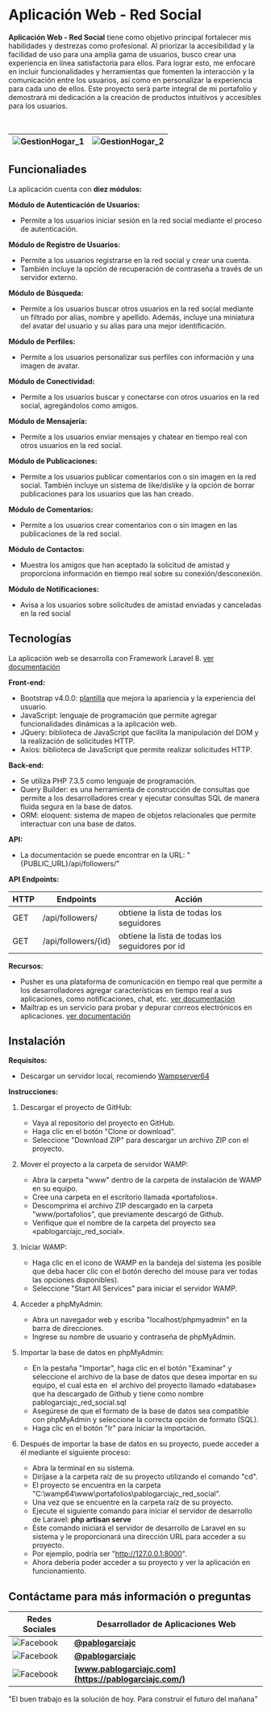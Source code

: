 
# Aplicación Web - Red Social

**Aplicación Web - Red Social** tiene como objetivo principal fortalecer mis habilidades y destrezas como profesional. Al priorizar la accesibilidad y la facilidad de uso para una amplia gama de usuarios, busco crear una experiencia en línea satisfactoria para ellos. Para lograr esto, me enfocaré en incluir funcionalidades y herramientas que fomenten la interacción y la comunicación entre los usuarios, así como en personalizar la experiencia para cada uno de ellos. Este proyecto será parte integral de mi portafolio y demostrará mi dedicación a la creación de productos intuitivos y accesibles para los usuarios.

</br>

| ![GestionHogar_1](https://pablogarciajc.com/wp-content/uploads/2023/02/red_social_2.webp) | ![GestionHogar_2](https://pablogarciajc.com/wp-content/uploads/2023/02/red_social_1.webp)|
|-----------|-----------|

## Funcionaliades

La aplicación cuenta con **diez módulos:**

**Módulo de Autenticación de Usuarios:**

* Permite a los usuarios iniciar sesión en la red social mediante el proceso de autenticación.

**Módulo de Registro de Usuarios:**

* Permite a los usuarios registrarse en la red social y crear una cuenta.
* También incluye la opción de recuperación de contraseña a través de un servidor externo.

**Módulo de Búsqueda:**

* Permite a los usuarios buscar otros usuarios en la red social mediante un filtrado por alias, nombre y apellido. Además, incluye una miniatura del avatar del usuario y su alias para una mejor identificación.

**Módulo de Perfiles:**

* Permite a los usuarios personalizar sus perfiles con información y una imagen de avatar.

**Módulo de Conectividad:**

* Permite a los usuarios buscar y conectarse con otros usuarios en la red social, agregándolos como amigos.

**Módulo de Mensajería:**

* Permite a los usuarios enviar mensajes y chatear en tiempo real con otros usuarios en la red social.

**Módulo de Publicaciones:**

* Permite a los usuarios publicar comentarios con o sin imagen en la red social. También incluye un sistema de like/dislike y la opción de borrar publicaciones para los usuarios que las han creado.

**Módulo de Comentarios:**

* Permite a los usuarios crear comentarios con o sin imagen en las publicaciones de la red social.

**Módulo de Contactos:**

* Muestra los amigos que han aceptado la solicitud de amistad y proporciona información en tiempo real sobre su conexión/desconexión.

**Módulo de Notificaciones:**

* Avisa a los usuarios sobre solicitudes de amistad enviadas y canceladas en la red social

## Tecnologías

La aplicación web se desarrolla con Framework Laravel 8. [ver documentación](https://laravel.com/docs/8.x)

**Front-end:**

* Bootstrap v4.0.0: [plantilla](https://bootstrapmade.com/nice-admin-bootstrap-admin-html-template/) que mejora la apariencia y la experiencia del usuario.
* JavaScript: lenguaje de programación que permite agregar funcionalidades dinámicas a la aplicación web.
* JQuery: biblioteca de JavaScript que facilita la manipulación del DOM y la realización de solicitudes HTTP.
* Axios: biblioteca de JavaScript que permite realizar solicitudes HTTP.

**Back-end:**

* Se utiliza PHP 7.3.5 como lenguaje de programación.
* Query Builder: es una herramienta de construcción de consultas que permite a los desarrolladores crear y ejecutar consultas SQL de manera fluida segura en la base de datos.
* ORM: eloquent: sistema de mapeo de objetos relacionales que permite interactuar con una base de datos.

**API:**

* La documentación se puede encontrar en la URL: "{PUBLIC_URL}/api/followers/"

**API Endpoints:**

| HTTP   | Endpoints        | Acción        |
| ----------- | -----------------|----------------- |
| GET         | /api/followers/  | obtiene la lista de todas los seguidores |
| GET         | /api/followers/{id}  | obtiene la lista de todas los seguidores por id |

**Recursos:**

* Pusher es una plataforma de comunicación en tiempo real que permite a los desarrolladores agregar características en tiempo real a sus aplicaciones, como notificaciones, chat, etc. [ver documentación](https://pusher.com/)
* Mailtrap es un servicio para probar y depurar correos electrónicos en aplicaciones. [ver documentación](https://mailtrap.io/)

## Instalación

**Requisitos:**

* Descargar un servidor local, recomiendo [Wampserver64](https://www.wampserver.com/en/download-wampserver-64bits/)

**Instrucciones:**

1. Descargar el proyecto de GitHub:

    * Vaya al repositorio del proyecto en GitHub.
    * Haga clic en el botón "Clone or download".
    * Seleccione "Download ZIP" para descargar un archivo ZIP con el proyecto.

2. Mover el proyecto a la carpeta de servidor WAMP:

    * Abra la carpeta "www" dentro de la carpeta de instalación de WAMP en su equipo.
    * Cree una carpeta en el escritorio llamada «portafolios».
    * Descomprima el archivo ZIP descargado en la carpeta "www/portafolios", que previamente descargó de Github.
    * Verifique que el nombre de la carpeta del proyecto sea «pablogarciajc_red_social».

3. Iniciar WAMP:

    * Haga clic en el icono de WAMP en la bandeja del sistema (es posible que deba hacer clic con el botón derecho del mouse para ver todas las opciones disponibles).
    * Seleccione "Start All Services" para iniciar el servidor WAMP.

4. Acceder a phpMyAdmin:

    * Abra un navegador web y escriba "localhost/phpmyadmin" en la barra de direcciones.
    * Ingrese su nombre de usuario y contraseña de phpMyAdmin.

5. Importar la base de datos en phpMyAdmin:

    * En la pestaña "Importar", haga clic en el botón "Examinar" y seleccione el archivo de la base de datos que desea importar en su equipo, el cual esta en  el archivo del proyecto llamado «database» que ha descargado de Github y tiene como nombre pablogarciajc_red_social.sql
    * Asegúrese de que el formato de la base de datos sea compatible con phpMyAdmin y seleccione la correcta opción de formato (SQL).
    * Haga clic en el botón "Ir" para iniciar la importación.

6. Después de importar la base de datos en su proyecto, puede acceder a él mediante el siguiente proceso:

    * Abra la terminal en su sistema.
    * Diríjase a la carpeta raíz de su proyecto utilizando el comando "cd".
    * El proyecto se encuentra en la carpeta "C:\wamp64\www\portafolios\pablogarciajc_red_social".
    * Una vez que se encuentre en la carpeta raíz de su proyecto.
    * Ejecute el siguiente comando para iniciar el servidor de desarrollo de Laravel: **php artisan serve**
    * Este comando iniciará el servidor de desarrollo de Laravel en su sistema y le proporcionará una dirección URL para acceder a su proyecto. 
    * Por ejemplo, podría ser "http://127.0.0.1:8000".
    * Ahora debería poder acceder a su proyecto y ver la aplicación en funcionamiento.


## Contáctame para más información o preguntas

| Redes Sociales  | Desarrollador de Aplicaciones Web |
| ------------- | ------------- |
| ![Facebook](https://pablogarciajc.com/wp-content/uploads/2023/02/facebook.png)   | **[@pablogarciajc](https://www.facebook.com/PabloGarciaJC)** |
| ![Facebook](https://pablogarciajc.com/wp-content/uploads/2023/02/linkedin.png)  | **[@pablogarciajc](https://www.linkedin.com/in/pablogarciajc/)**  |
| ![Facebook](https://pablogarciajc.com/wp-content/uploads/2023/02/web-icono.png)   | **[www.pablogarciajc.com](https://pablogarciajc.com/)**  |

"El buen trabajo es la solución de hoy.
Para construir el futuro del mañana"




